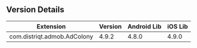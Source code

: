 ## Version Details

| Extension | Version | Android Lib | iOS Lib |
| --- | --- | --- | --- |
| com.distriqt.admob.AdColony | 4.9.2 | 4.8.0 | 4.9.0 |

